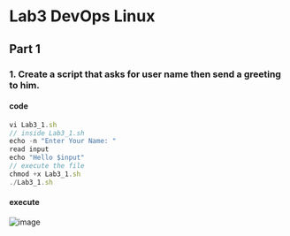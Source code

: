 # Lab3 DevOps Linux
## Part 1
### 1. Create a script that asks for user name then send a greeting to him.
#### code
```javascript
vi Lab3_1.sh
// inside Lab3_1.sh
echo -n "Enter Your Name: "
read input
echo "Hello $input"
// execute the file
chmod +x Lab3_1.sh
./Lab3_1.sh
```
#### execute
![image](https://github.com/Andrew-Adel/DevOps_LinuxLabs/assets/60392594/1a465f06-835e-4c50-a9ed-8c1e587d2949)
